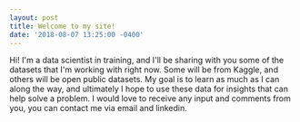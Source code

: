 ```yaml
---
layout: post
title: Welcome to my site!
date: '2018-08-07 13:25:00 -0400'
---
```

Hi! I'm a data scientist in training, and I'll be sharing with you some of the datasets that I'm working with right now. Some will be from Kaggle, and others will be open public datasets. My goal is to learn as much as I can along the way, and ultimately I hope to use these data for insights that can help solve a problem. 
I would love to receive any input and comments from you, you can contact me via email and linkedin.

